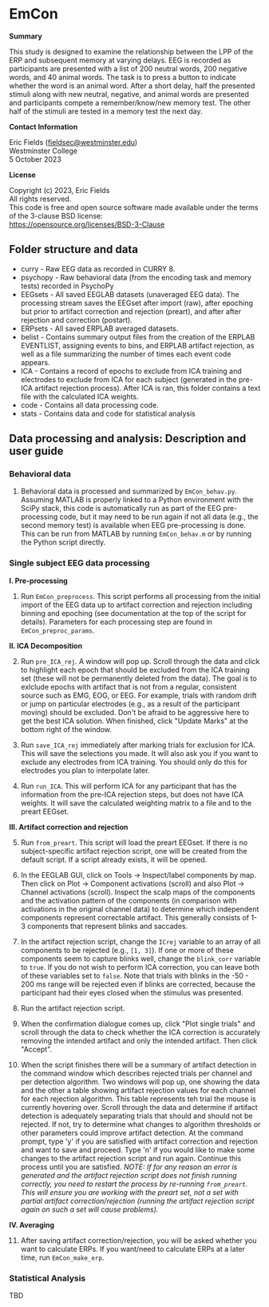 # EmCon

**Summary**

This study is designed to examine the relationship between the LPP of the ERP and subsequent memory at varying delays. EEG is recorded as participants are presented with a list of 200 neutral words, 200 negative words, and 40 animal words. The task is to press a button to indicate whether the word is an animal word. After a short delay, half the presented stimuli along with new neutral, negative, and animal words are presented and participants compete a remember/know/new memory test. The other half of the stimuli are tested in a memory test the next day.

**Contact Information**

Eric Fields (fieldsec@westminster.edu)  
Westminster College  
5 October 2023

**License**

Copyright (c) 2023, Eric Fields  
All rights reserved.  
This code is free and open source software made available under the terms of the 3-clause BSD license:  
https://opensource.org/licenses/BSD-3-Clause



## Folder structure and data

* curry - Raw EEG data as recorded in CURRY 8.
* psychopy - Raw behavioral data (from the encoding task and memory tests) recorded in PsychoPy
* EEGsets - All saved EEGLAB datasets (unaveraged EEG data). The processing stream saves the EEGset after import (raw), after epoching but prior to artifact correction and rejection (preart), and after after rejection and correction (postart).
* ERPsets - All saved ERPLAB averaged datasets.
* belist - Contains summary output files from the creation of the ERPLAB EVENTLIST, assigning events to bins, and ERPLAB artifact rejection, as well as a file summarizing the number of times each event code appears.
* ICA - Contains a record of epochs to exclude from ICA training and electrodes to exclude from ICA for each subject (generated in the pre-ICA artifact rejection process). After ICA is ran, this folder contains a text file with the calculated ICA weights.
* code - Contains all data processing code.
* stats - Contains data and code for statistical analysis




## Data processing and analysis: Description and user guide

### Behavioral data

1. Behavioral data is processed and summarized by `EmCon_behav.py`. Assuming MATLAB is properly linked to a Python environment with the SciPy stack, this code is automatically run as part of the EEG pre-processing code, but it may need to be run again if not all data (e.g., the second memory test) is available when EEG pre-processing is done. This can be run from MATLAB by running `EmCon_behav.m` or by running the Python script directly.


### Single subject EEG data processing

**I. Pre-processing**

1. Run `EmCon_preprocess`. This script performs all processing from the initial import of the EEG data up to artifact correction and rejection including binning and epoching (see documentation at the top of the script for details). Parameters for each processing step are found in `EmCon_preproc_params`.

**II. ICA Decomposition**

2. Run `pre_ICA_rej`. A window will pop up. Scroll through the data and click to highlight each epoch that should be excluded from the ICA training set (these will not be permanently deleted from the data). The goal is to exlclude epochs with artifact that is not from a regular, consistent source such as EMG, EOG, or EEG. For example, trials with random drift or jump on particular electrodes (e.g., as a result of the participant moving) should be excluded. Don't be afraid to be aggressive here to get the best ICA solution. When finished, click "Update Marks" at the bottom right of the window.

3. Run `save_ICA_rej` immediately after marking trials for exclusion for ICA. This will save the selections you made. It will also ask you if you want to exclude any electrodes from ICA training. You should only do this for electrodes you plan to interpolate later.

4. Run `run_ICA`. This will perform ICA for any participant that has the information from the pre-ICA rejection steps, but does not have ICA weights. It will save the calculated weighting matrix to a file and to the preart EEGset.

**III. Artifact correction and rejection**

5. Run `from_preart`. This script will load the preart EEGset. If there is no subject-specific artifact rejection script, one will be created from the default script. If a script already exists, it will be opened.

6. In the EEGLAB GUI, click on Tools -> Inspect/label components by map. Then click on Plot -> Component activations (scroll) and also Plot -> Channel activations (scroll). Inspect the scalp maps of the components and the activation pattern of the components (in comparison with activations in the original channel data) to determine which independent components represent correctable artifact. This generally consists of 1-3 components that represent blinks and saccades.

7. In the artifact rejection script, change the `ICrej` variable to an array of all components to be rejected (e.g., `[1, 3]`). If one or more of these components seem to capture blinks well, change the `blink_corr` variable to `true`. If you do not wish to perform ICA correction, you can leave both of these variables set to `false`. Note that trials with blinks in the -50 - 200 ms range will be rejected even if blinks are corrected, because the participant had their eyes closed when the stimulus was presented.

8. Run the artifact rejection script. 

9. When the confirmation dialogue comes up, click "Plot single trials" and scroll through the data to check whether the ICA correction is accurately removing the intended artifact and only the intended artifact. Then click "Accept".

10. When the script finishes there will be a summary of artifact detection in the command window which describes rejected trials per channel and per detection algorithm. Two windows will pop up, one showing the data and the other a table showing artifact rejection values for each channel for each rejection algorithm. This table represents teh trial the mouse is currently hovering over. Scroll through the data and determine if artifact detection is adequately separating trials that should and should not be rejected. If not, try to determine what changes to algorithm thresholds or other parameters could improve artifact detection. At the command prompt, type 'y' if you are satisfied with artifact correction and rejection and want to save and proceed. Type 'n' if you would like to make some changes to the artifact rejection script and run again. Continue this process until you are satisfied. *NOTE: If for any reason an error is generated and the artifact rejection script does not finish running correctly, you need to restart the process by re-running `from_preart`. This will ensure you are working with the preart set, not a set with partial artifact correction/rejection (running the artifact rejection script again on such a set will cause problems).*


**IV. Averaging**

11. After saving artifact correction/rejection, you will be asked whether you want to calculate ERPs. If you want/need to calculate ERPs at a later time, run `EmCon_make_erp`.




### Statistical Analysis

TBD
